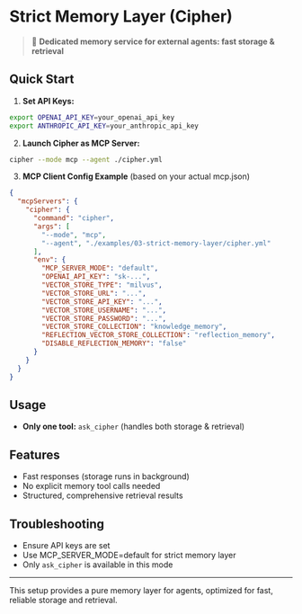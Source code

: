 # Strict Memory Layer (Cipher)

> 🧠 **Dedicated memory service for external agents: fast storage & retrieval**

## Quick Start

1. **Set API Keys:**
```bash
export OPENAI_API_KEY=your_openai_api_key
export ANTHROPIC_API_KEY=your_anthropic_api_key
```

2. **Launch Cipher as MCP Server:**
```bash
cipher --mode mcp --agent ./cipher.yml
```

3. **MCP Client Config Example**
(based on your actual mcp.json)
```json
{
  "mcpServers": {
    "cipher": {
      "command": "cipher",
      "args": [
        "--mode", "mcp",
        "--agent", "./examples/03-strict-memory-layer/cipher.yml"
      ],
      "env": {
        "MCP_SERVER_MODE": "default",
        "OPENAI_API_KEY": "sk-...",
        "VECTOR_STORE_TYPE": "milvus",
        "VECTOR_STORE_URL": "...",
        "VECTOR_STORE_API_KEY": "...",
        "VECTOR_STORE_USERNAME": "...",
        "VECTOR_STORE_PASSWORD": "...",
        "VECTOR_STORE_COLLECTION": "knowledge_memory",
        "REFLECTION_VECTOR_STORE_COLLECTION": "reflection_memory",
        "DISABLE_REFLECTION_MEMORY": "false"
      }
    }
  }
}
```

## Usage
- **Only one tool:** `ask_cipher` (handles both storage & retrieval)


## Features
- Fast responses (storage runs in background)
- No explicit memory tool calls needed
- Structured, comprehensive retrieval results

## Troubleshooting
- Ensure API keys are set
- Use MCP_SERVER_MODE=default for strict memory layer
- Only `ask_cipher` is available in this mode

---
This setup provides a pure memory layer for agents, optimized for fast, reliable storage and retrieval.
